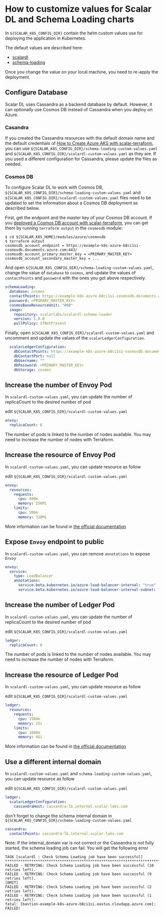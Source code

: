 # How to customize values for Scalar DL and Schema Loading charts

In `${SCALAR_K8S_CONFIG_DIR}` contain the helm custom values use for deploying the application in Kubernetes.

The default values are described here:

* [scalardl](../charts/stable/scalardl/README.md)
* [schema-loading](../charts/stable/schema-loading/README.md)

Once you change the value on your local machine, you need to re-apply the deployment.

## Configure Database

Scalar DL uses Cassandra as a backend database by default. However, it can optionally use Cosmos DB instead of Cassandra when you deploy on Azure.

### Casandra

If you created the Cassandra resources with the default domain name and the default credentials of [How to Create Azure AKS with scalar-terraform](AKSScalarTerraformDeploymentGuide.md), you can use `${SCALAR_K8S_CONFIG_DIR}/schema-loading-custom-values.yaml` and `${SCALAR_K8S_CONFIG_DIR}/scalardl-custom-values.yaml` as they are. If you used a different configuration for Cassandra, please update the files as needed.

### Cosmos DB

To configure Scalar DL to work with Cosmos DB, `${SCALAR_K8S_CONFIG_DIR}/schema-loading-custom-values.yaml` and `${SCALAR_K8S_CONFIG_DIR}/scalardl-custom-values.yaml` files need to be updated to set the information about a Cosmos DB deployment as described below.

First, get the endpoint and the master key of your Cosmos DB account. If you [deployed a Cosmos DB account with scalar-terraform](./AKSScalarTerraformDeploymentGuide.md#create-database-resources), you can get them by running `terraform output` in the `cosmosdb` module:

```console
$ cd ${SCALAR_K8S_HOME}/modules/azure/cosmosdb
$ terraform output
cosmosdb_account_endpoint = https://example-k8s-azure-b8ci1si-cosmosdb.documents.azure.com:443/
cosmosdb_account_primary_master_key = <PRIMARY_MASTER_KEY>
cosmosdb_account_secondary_master_key = ...
```

And open `${SCALAR_K8S_CONFIG_DIR}/schema-loading-custom-values.yaml`, change the value of `database` to `cosmos`, and update the values of `contactPoints` and `password` with the ones you got above respectively.

```yaml
schemaLoading:
  database: cosmos
  contactPoints: https://example-k8s-azure-b8ci1si-cosmosdb.documents.azure.com:443/
  password: <PRIMARY_MASTER_KEY>
  cosmosBaseResourceUnit: "400"
  image:
    repository: scalarlabs/scalardl-schema-loader
    version: 1.0.0
    pullPolicy: IfNotPresent
```

Finally, open `${SCALAR_K8S_CONFIG_DIR}/scalardl-custom-values.yaml` and uncomment and update the values of the `scalarLedgerConfiguration`.

```yaml
  scalarLedgerConfiguration:
    dbContactPoints: https://example-k8s-azure-b8ci1si-cosmosdb.documents.azure.com:443/
    dbContactPort: null
    dbUsername: ""
    dbPassword: <PRIMARY_MASTER_KEY>
    dbStorage: cosmos
```

## Increase the number of Envoy Pod

In `scalardl-custom-values.yaml`, you can update the number of replicaCount to the desired number of pod

edit `${SCALAR_K8S_CONFIG_DIR}/scalardl-custom-values.yaml`

```yml
envoy:
  replicaCount: 6
```

The number of pods is linked to the number of nodes available. You may need to increase the number of nodes with Terraform.

## Increase the resource of Envoy Pod

In `scalardl-custom-values.yaml`, you can update resource as follow

edit `${SCALAR_K8S_CONFIG_DIR}/scalardl-custom-values.yaml`

```yml
envoy:
  resources:
    requests:
      cpu: 400m
      memory: 256Mi
    limits:
      cpu: 500m
      memory: 328Mi
```

More information can be found in [the official documentation](https://kubernetes.io/docs/concepts/configuration/manage-resources-containers/#resource-requests-and-limits-of-pod-and-container)

## Expose `Envoy` endpoint to public

In `scalardl-custom-values.yaml`, you can remove `annotations` to expose `Envoy`

```yml
envoy:
  service:
    type: LoadBalancer
    annotations:
      service.beta.kubernetes.io/azure-load-balancer-internal: "true"
      service.beta.kubernetes.io/azure-load-balancer-internal-subnet: "k8s_ingress"
```

## Increase the number of Ledger Pod

In `scalardl-custom-values.yaml`, you can update the number of replicaCount to the desired number of pod

edit `${SCALAR_K8S_CONFIG_DIR}/scalardl-custom-values.yaml`

```yml
ledger:
  replicaCount: 6
```

The number of pods is linked to the number of nodes available. You may need to increase the number of nodes with Terraform.

## Increase the resource of Ledger Pod

In `scalardl-custom-values.yaml`, you can update resource as follow

edit `${SCALAR_K8S_CONFIG_DIR}/scalardl-custom-values.yaml`

```yml
ledger:
  resources:
    requests:
      cpu: 1500m
      memory: 2Gi
    limits:
      cpu: 1600m
      memory: 4Gi
```

More information can be found in [the official documentation](https://kubernetes.io/docs/concepts/configuration/manage-resources-containers/#resource-requests-and-limits-of-pod-and-container)

## Use a different internal domain

In `scalardl-custom-values.yaml` and `schema-loading-custom-values.yaml`, you can update resource as follow

edit `${SCALAR_K8S_CONFIG_DIR}/scalardl-custom-values.yaml`

```yml
ledger:
  scalarLedgerConfiguration:
    cassandraHost: cassandra-lb.internal.scalar-labs.com
```

don't forget to change the schema internal domain in `${SCALAR_K8S_CONFIG_DIR}/schema-loading-custom-values.yaml`

```yml
cassandra:
  contactPoints: cassandra-lb.internal.scalar-labs.com
```

Note: If the internal_domain var is not correct or the Cassandra is not fully started, the schema loading job can fail. You will get the following error

```console
TASK [scalardl : Check Schema Loading job have been successful] **********************************************************************************************************************************************************
FAILED - RETRYING: Check Schema Loading job have been successful (10 retries left).
FAILED - RETRYING: Check Schema Loading job have been successful (9 retries left).
[OMIT]
FAILED - RETRYING: Check Schema Loading job have been successful (2 retries left).
FAILED - RETRYING: Check Schema Loading job have been successful (1 retries left).
fatal: [bastion-example-k8s-azure-b8ci1si.eastus.cloudapp.azure.com]: FAILED!
```
